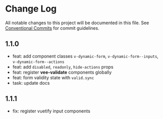 # Change Log

All notable changes to this project will be documented in this file.
See [Conventional Commits](https://conventionalcommits.org) for commit guidelines.

## 1.1.0
- feat: add component classes `v-dynamic-form`, `v-dynamic-form--inputs`, `v-dynamic-form--actions`
- feat: add `disabled`, `readonly`, `hide-actions` props
- feat: register **vee-validate** components globally
- feat: form validity state with `valid.sync`
- task: update docs

## 1.1.1
- fix: register vuetify input components